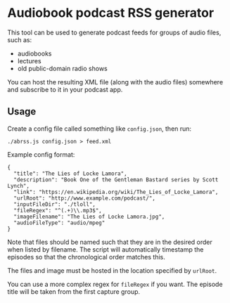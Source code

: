 # Audiobook podcast RSS generator

This tool can be used to generate podcast feeds for groups of audio files, such as:

- audiobooks
- lectures
- old public-domain radio shows

You can host the resulting XML file (along with the audio files) somewhere and subscribe to it in your podcast app.

## Usage

Create a config file called something like `config.json`, then run:

```
./abrss.js config.json > feed.xml
```

Example config format:

```
{
  "title": "The Lies of Locke Lamora",
  "description": "Book One of the Gentleman Bastard series by Scott Lynch",
  "link": "https://en.wikipedia.org/wiki/The_Lies_of_Locke_Lamora",
  "urlRoot": "http://www.example.com/podcast/",
  "inputFileDir": "./tloll",
  "fileRegex": "^(.+)\\.mp3$",
  "imageFilename": "The Lies of Locke Lamora.jpg",
  "audioFileType": "audio/mpeg"
}
```

Note that files should be named such that they are in the desired order when listed by filename. The script will automatically timestamp the episodes so that the chronological order matches this.

The files and image must be hosted in the location specified by `urlRoot`.

You can use a more complex regex for `fileRegex` if you want. The episode title will be taken from the first capture group.